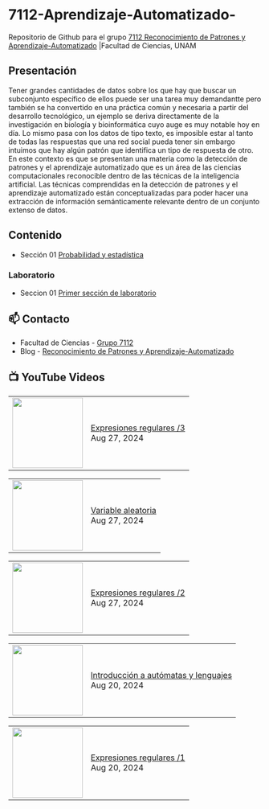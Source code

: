 # 7112-Aprendizaje-Automatizado-
Repositorio de Github para el grupo   [7112 Reconocimiento de Patrones y Aprendizaje-Automatizado](https://www.fciencias.unam.mx/docencia/horarios/presentacion/347481) |Facultad de Ciencias, UNAM

## Presentación
Tener grandes cantidades de datos sobre los que hay que buscar un subconjunto específico de ellos puede ser una tarea muy demandantte pero también se ha convertido en una práctica común y necesaria a partir del desarrollo tecnológico, un ejemplo se deriva directamente de la investigación en biología y bioinformática cuyo auge es muy notable hoy en día. Lo mismo pasa con los datos de tipo texto, es imposible estar al tanto de todas las respuestas que una red social pueda tener sin embargo intuimos que hay algún patrón que identifica un tipo de respuesta de otro. En este contexto es que se presentan una materia como la detección de patrones y el aprendizaje automatizado que es un área de las ciencias computacionales reconocible dentro de las técnicas de la inteligencia artificial. Las técnicas comprendidas en la detección de patrones y el aprendizaje automatizado están conceptualizadas para poder hacer una extracción de información semánticamente relevante dentro de un conjunto extenso de datos.

## Contenido
- Sección 01  [Probabilidad y estadística](https://github.com/7122-Aprendizaje-Automatizado/7112-Aprendizaje-Automatizado-/tree/main/Secci%C3%B3n%2001%20Probabilidad%20y%20Estadistica)

### Laboratorio
- Seccion 01  [Primer sección de laboratorio](https://github.com/7122-Aprendizaje-Automatizado/7112-Aprendizaje-Automatizado-/tree/main/Secci%C3%B3n01-Laboratorio)


## 📫 Contacto
- Facultad de Ciencias - [Grupo 7112](https://www.fciencias.unam.mx/docencia/horarios/presentacion/347481)
- Blog - [Reconocimiento de Patrones y Aprendizaje-Automatizado](https://sites.google.com/view/patronesciencias/inicio)

##  📺 	YouTube Videos
<!-- BLOG-POST-LIST:START --><table><tr><td><a href="https://www.youtube.com/watch?v=DloM-oF00cE"><img width="140px" src="https://i.ytimg.com/vi/DloM-oF00cE/mqdefault.jpg"></a></td>
<td><a href="https://www.youtube.com/watch?v=DloM-oF00cE">Expresiones regulares /3</a><br/>Aug 27, 2024</td></tr></table>
<table><tr><td><a href="https://www.youtube.com/watch?v=ZKV3Ud5u9FI"><img width="140px" src="https://i.ytimg.com/vi/ZKV3Ud5u9FI/mqdefault.jpg"></a></td>
<td><a href="https://www.youtube.com/watch?v=ZKV3Ud5u9FI">Variable aleatoria</a><br/>Aug 27, 2024</td></tr></table>
<table><tr><td><a href="https://www.youtube.com/watch?v=KpeH8NubUz4"><img width="140px" src="https://i.ytimg.com/vi/KpeH8NubUz4/mqdefault.jpg"></a></td>
<td><a href="https://www.youtube.com/watch?v=KpeH8NubUz4">Expresiones regulares /2</a><br/>Aug 27, 2024</td></tr></table>
<table><tr><td><a href="https://www.youtube.com/watch?v=XCYqrsVQN_g"><img width="140px" src="https://i.ytimg.com/vi/XCYqrsVQN_g/mqdefault.jpg"></a></td>
<td><a href="https://www.youtube.com/watch?v=XCYqrsVQN_g">Introducción a autómatas y lenguajes</a><br/>Aug 20, 2024</td></tr></table>
<table><tr><td><a href="https://www.youtube.com/watch?v=gWfRIHP5Ot8"><img width="140px" src="https://i.ytimg.com/vi/gWfRIHP5Ot8/mqdefault.jpg"></a></td>
<td><a href="https://www.youtube.com/watch?v=gWfRIHP5Ot8">Expresiones regulares /1</a><br/>Aug 20, 2024</td></tr></table>
<!-- BLOG-POST-LIST:END -->
